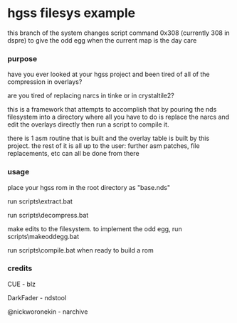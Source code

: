 # hgss filesys example
 this branch of the system changes script command 0x308 (currently 308 in dspre) to give the odd egg when the current map is the day care

### purpose
 have you ever looked at your hgss project and been tired of all of the compression in overlays?
 
 are you tired of replacing narcs in tinke or in crystaltile2?
 
 this is a framework that attempts to accomplish that by pouring the nds filesystem into a directory where all you have to do is replace the narcs and edit the overlays directly then run a script to compile it.
 
 there is 1 asm routine that is built and the overlay table is built by this project.  the rest of it is all up to the user: further asm patches, file replacements, etc can all be done from there
 
### usage
 place your hgss rom in the root directory as "base.nds"
 
 run scripts\extract.bat
 
 run scripts\decompress.bat
  
 make edits to the filesystem.  to implement the odd egg, run scripts\makeoddegg.bat
 
 run scripts\compile.bat when ready to build a rom
 
### credits
 
 CUE - blz
 
 DarkFader - ndstool
 
 @nickworonekin - narchive
